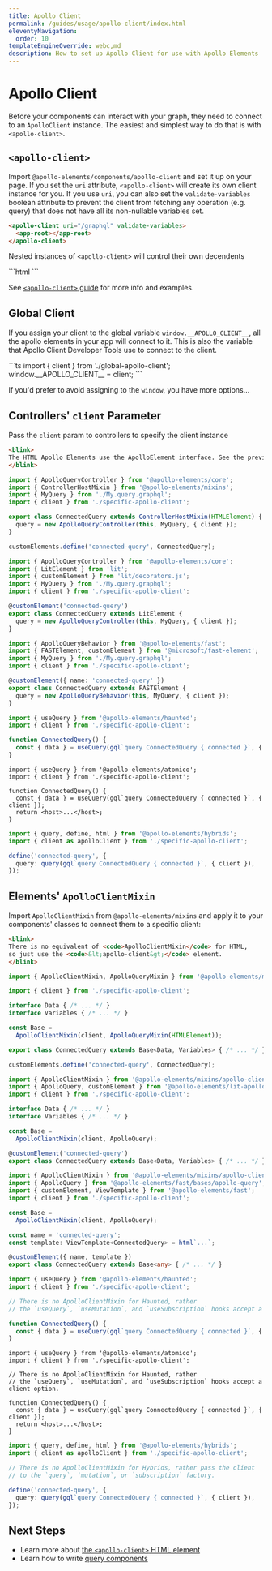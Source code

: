 ```yaml
---
title: Apollo Client
permalink: /guides/usage/apollo-client/index.html
eleventyNavigation:
  order: 10
templateEngineOverride: webc,md
description: How to set up Apollo Client for use with Apollo Elements
---
```


# Apollo Client

Before your components can interact with your graph, they need to connect to an 
`ApolloClient` instance. The easiest and simplest way to do that is with 
`<apollo-client>`.

## `<apollo-client>`

Import `@apollo-elements/components/apollo-client` and set it up on your page. 
If you set the `uri` attribute, `<apollo-client>` will create its own client 
instance for you. If you use `uri`, you can also set the `validate-variables` 
boolean attribute to prevent the client from fetching any operation (e.g. query) 
that does not have all its non-nullable variables set.

<code-copy>

```html
<apollo-client uri="/graphql" validate-variables>
  <app-root></app-root>
</apollo-client>
```

</code-copy>

Nested instances of `<apollo-client>` will control their own decendents

<code-copy>
```html
<apollo-client uri="/server-a">
  <query-element>
    <!-- This element queries from /server-a -->
  </query-element>

  <apollo-client uri="/server-b">
    <query-element>
      <!-- This element queries from /server-b -->
    </query-element>
  </apollo-client>

</apollo-client>
```
</code-copy>

See [`<apollo-client>` guide](./html/) for more info and examples.

## Global Client

If you assign your client to the global variable `window.__APOLLO_CLIENT__`, all the apollo elements in your app will connect to it. This is also the variable that Apollo Client Developer Tools use to connect to the client.

<code-copy>
```ts
import { client } from './global-apollo-client';
window.__APOLLO_CLIENT__ = client;
```
</code-copy>

If you'd prefer to avoid assigning to the `window`, you have more options...

## Controllers' `client` Parameter

Pass the `client` param to controllers to specify the client instance

<code-tabs collection="libraries" default-tab="lit">
  <code-tab @collection="libraries" @tab="html">

  ```html
  <blink>
  The HTML Apollo Elements use the ApolloElement interface. See the previous segments.
  </blink>
  ```

  ```ts tab mixins
  import { ApolloQueryController } from '@apollo-elements/core';
  import { ControllerHostMixin } from '@apollo-elements/mixins';
  import { MyQuery } from './My.query.graphql';
  import { client } from './specific-apollo-client';

  export class ConnectedQuery extends ControllerHostMixin(HTMLElement) {
    query = new ApolloQueryController(this, MyQuery, { client });
  }

  customElements.define('connected-query', ConnectedQuery);
  ```

  ```ts tab lit
  import { ApolloQueryController } from '@apollo-elements/core';
  import { LitElement } from 'lit';
  import { customElement } from 'lit/decorators.js';
  import { MyQuery } from './My.query.graphql';
  import { client } from './specific-apollo-client';

  @customElement('connected-query')
  export class ConnectedQuery extends LitElement {
    query = new ApolloQueryController(this, MyQuery, { client });
  }
  ```

  ```ts tab fast
  import { ApolloQueryBehavior } from '@apollo-elements/fast';
  import { FASTElement, customElement } from '@microsoft/fast-element';
  import { MyQuery } from './My.query.graphql';
  import { client } from './specific-apollo-client';

  @customElement({ name: 'connected-query' })
  export class ConnectedQuery extends FASTElement {
    query = new ApolloQueryBehavior(this, MyQuery, { client });
  }
  ```

  ```ts tab haunted
  import { useQuery } from '@apollo-elements/haunted';
  import { client } from './specific-apollo-client';

  function ConnectedQuery() {
    const { data } = useQuery(gql`query ConnectedQuery { connected }`, { client });
  }
  ```

  ```tsx tab atomico
  import { useQuery } from '@apollo-elements/atomico';
  import { client } from './specific-apollo-client';

  function ConnectedQuery() {
    const { data } = useQuery(gql`query ConnectedQuery { connected }`, { client });
    return <host>...</host>;
  }
  ```

  ```ts tab hybrids
  import { query, define, html } from '@apollo-elements/hybrids';
  import { client as apolloClient } from './specific-apollo-client';

  define('connected-query', {
    query: query(gql`query ConnectedQuery { connected }`, { client }),
  });
  ```

</code-tabs>

## Elements' `ApolloClientMixin`

Import `ApolloClientMixin` from `@apollo-elements/mixins` and apply it to your 
components' classes to connect them to a specific client:

<code-tabs collection="libraries" default-tab="lit">

  ```html tab html
  <blink>
  There is no equivalent of <code>ApolloClientMixin</code> for HTML,
  so just use the <code>&lt;apollo-client&gt;</code> element.
  </blink>
  ```

  ```ts tab mixins
  import { ApolloClientMixin, ApolloQueryMixin } from '@apollo-elements/mixins';

  import { client } from './specific-apollo-client';

  interface Data { /* ... */ }
  interface Variables { /* ... */ }

  const Base =
    ApolloClientMixin(client, ApolloQueryMixin(HTMLElement));

  export class ConnectedQuery extends Base<Data, Variables> { /* ... */ }

  customElements.define('connected-query', ConnectedQuery);
  ```

  ```ts tab lit
  import { ApolloClientMixin } from '@apollo-elements/mixins/apollo-client-mixin';
  import { ApolloQuery, customElement } from '@apollo-elements/lit-apollo';
  import { client } from './specific-apollo-client';

  interface Data { /* ... */ }
  interface Variables { /* ... */ }

  const Base =
    ApolloClientMixin(client, ApolloQuery);

  @customElement('connected-query')
  export class ConnectedQuery extends Base<Data, Variables> { /* ... */ }
  ```

  ```ts tab fast
  import { ApolloClientMixin } from '@apollo-elements/mixins/apollo-client-mixin';
  import { ApolloQuery } from '@apollo-elements/fast/bases/apollo-query';
  import { customElement, ViewTemplate } from '@apollo-elements/fast';
  import { client } from './specific-apollo-client';

  const Base =
    ApolloClientMixin(client, ApolloQuery);

  const name = 'connected-query';
  const template: ViewTemplate<ConnectedQuery> = html`...`;

  @customElement({ name, template })
  export class ConnectedQuery extends Base<any> { /* ... */ }
  ```

  ```ts tab haunted
  import { useQuery } from '@apollo-elements/haunted';
  import { client } from './specific-apollo-client';

  // There is no ApolloClientMixin for Haunted, rather
  // the `useQuery`, `useMutation`, and `useSubscription` hooks accept a client option.

  function ConnectedQuery() {
    const { data } = useQuery(gql`query ConnectedQuery { connected }`, { client });
  }
  ```

  ```tsx tab atomico
  import { useQuery } from '@apollo-elements/atomico';
  import { client } from './specific-apollo-client';

  // There is no ApolloClientMixin for Haunted, rather
  // the `useQuery`, `useMutation`, and `useSubscription` hooks accept a client option.

  function ConnectedQuery() {
    const { data } = useQuery(gql`query ConnectedQuery { connected }`, { client });
    return <host>...</host>;
  }
  ```

  ```ts tab hybrids
  import { query, define, html } from '@apollo-elements/hybrids';
  import { client as apolloClient } from './specific-apollo-client';

  // There is no ApolloClientMixin for Hybrids, rather pass the client
  // to the `query`, `mutation`, or `subscription` factory.

  define('connected-query', {
    query: query(gql`query ConnectedQuery { connected }`, { client }),
  });
  ```

</code-tabs>

## Next Steps
- Learn more about [the `<apollo-client>` HTML element](./html/)
- Learn how to write [query components](../queries/)
